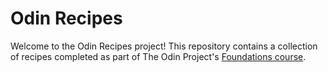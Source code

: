 # Odin Recipes
Welcome to the Odin Recipes project! This repository contains a collection of recipes completed as part of The Odin Project's [Foundations course](https://www.theodinproject.com/paths/foundations/courses/foundations).